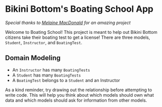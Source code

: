 # Bikini Bottom's Boating School App
*Special thanks to [Melaine MacDonald](https://github.com/mmacdonald1) for an amazing project*

Welcome to Boating School! This project is meant to help out Bikini Bottom citizens
take their boating test to get a license! There are three models, `Student`,
`Instructor`, and `BoatingTest`.

## Domain Modeling
- An `Instructor` has many `BoatingTests`
- A `Student` has many `BoatingTests`
- A `BoatingTest` belongs to a `Student` and an Instructor

As a kind reminder, try drawing out the relationship before attempting to write code.
This will help you think about which models should own what data and which models
should ask for information from other models.

<!-- ### `Student` class -->
<!-- A `Student` should initialize with a `first_name` and `last_name` -->

<!-- - `Student.all`
  - Returns all of the student instances -->
<!-- - `Student.full_names`
  - Returns an array of all students' full names -->
<!-- - `Student#add_boating_test(instructor, test_name, test_status)`
  - Should initialize a new `BoatingTest` with a `Student` object, a boating test
  name (`String`), a boating test status (`String`), and an `Instructor` object -->
<!-- - `Student.find_student(full_name)`
  - Takes in a full name as a string and returns back that `Student` object -->

<!-- ### `BoatingTest` class
A `BoatingTest` should initialize with a `Student` object, a boating test name
(`String`), a boating test status (`String`), and an `Instructor` object

- `BoatingTest.all`
  - Returns an array of all boating test instances -->

<!-- ### `Instructor` class
An `Instructor` should initialize with a `name` as a string. -->

<!-- - `Instructor.all`
  - Returns an array of all instructor instances -->
<!-- - `Instructor#fail_student(student_name, test_name)`
  - Changes a test's status to being `failed`
- `Instructor#pass_student(student_name, test_name)`
  - Changes a test's status to being `passed` -->
<!-- - `Instructor#boating_tests`
  - Shows all boating tests that this instructor is conducting -->
